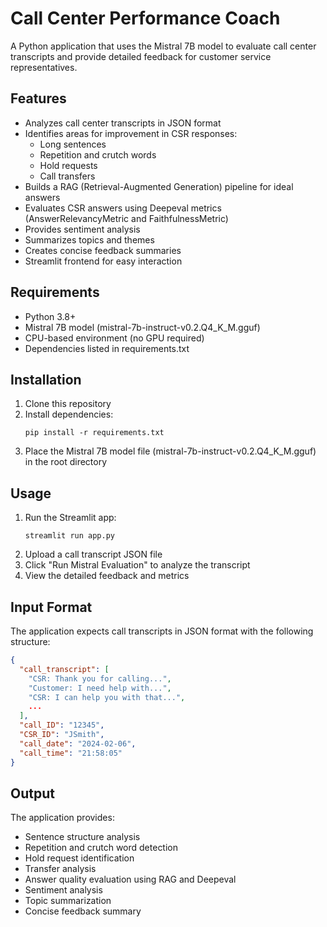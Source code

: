 # Call Center Performance Coach

A Python application that uses the Mistral 7B model to evaluate call center transcripts and provide detailed feedback for customer service representatives.

## Features

- Analyzes call center transcripts in JSON format
- Identifies areas for improvement in CSR responses:
  - Long sentences
  - Repetition and crutch words
  - Hold requests
  - Call transfers
- Builds a RAG (Retrieval-Augmented Generation) pipeline for ideal answers
- Evaluates CSR answers using Deepeval metrics (AnswerRelevancyMetric and FaithfulnessMetric)
- Provides sentiment analysis
- Summarizes topics and themes
- Creates concise feedback summaries
- Streamlit frontend for easy interaction

## Requirements

- Python 3.8+
- Mistral 7B model (mistral-7b-instruct-v0.2.Q4_K_M.gguf)
- CPU-based environment (no GPU required)
- Dependencies listed in requirements.txt

## Installation

1. Clone this repository
2. Install dependencies:
   ```
   pip install -r requirements.txt
   ```
3. Place the Mistral 7B model file (mistral-7b-instruct-v0.2.Q4_K_M.gguf) in the root directory

## Usage

1. Run the Streamlit app:
   ```
   streamlit run app.py
   ```
2. Upload a call transcript JSON file
3. Click "Run Mistral Evaluation" to analyze the transcript
4. View the detailed feedback and metrics

## Input Format

The application expects call transcripts in JSON format with the following structure:

```json
{
  "call_transcript": [
    "CSR: Thank you for calling...",
    "Customer: I need help with...",
    "CSR: I can help you with that...",
    ...
  ],
  "call_ID": "12345",
  "CSR_ID": "JSmith",
  "call_date": "2024-02-06",
  "call_time": "21:58:05"
}
```

## Output

The application provides:
- Sentence structure analysis
- Repetition and crutch word detection
- Hold request identification
- Transfer analysis
- Answer quality evaluation using RAG and Deepeval
- Sentiment analysis
- Topic summarization
- Concise feedback summary
